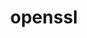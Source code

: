 ---
title: "openssl"
layout: cache
categories: [package, v0.19]
meta: {"versions": ["1.1.1s"], "compilers": ["gcc@7.3.1"], "oss": ["amzn2"], "platforms": ["linux"], "targets": ["aarch64"], "stacks": ["aws-ahug-aarch64", "aws-isc-aarch64", "radiuss-aws-aarch64"], "num_specs": 1, "num_specs_by_stack": {"radiuss-aws-aarch64": 1, "aws-isc-aarch64": 1, "aws-ahug-aarch64": 1}}
spec_details: [{"hash": "d3sc76o4b3mvjjvs3dcctl6o3jufuhfz", "compiler": "gcc@7.3.1", "versions": ["1.1.1s"], "os": "amzn2", "platform": "linux", "target": "aarch64", "variants": ["build_system=generic", "certs=mozilla", "~docs", "~shared"], "stacks": ["radiuss-aws-aarch64", "aws-isc-aarch64", "aws-ahug-aarch64"], "size": "-", "tarball": "https://binaries.spack.io/releases/v0.19/build_cache/linux-amzn2-aarch64/gcc-7.3.1/openssl-1.1.1s/linux-amzn2-aarch64-gcc-7.3.1-openssl-1.1.1s-d3sc76o4b3mvjjvs3dcctl6o3jufuhfz.spack"}]
---